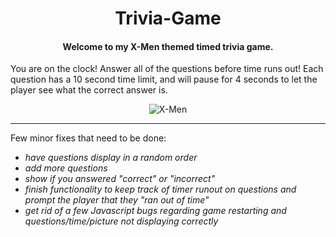 <div align="center">

# Trivia-Game

#### Welcome to my X-Men themed timed trivia game.
</div>

You are on the clock!  Answer all of the questions before time runs out!  Each question has a 10 second time limit, and will pause for 4 seconds to let the player see what the correct answer is.

<div align="center">

![X-Men](https://jonmeidell.github.io/X-Men/assets/images/readme.jpg)
</div>

<hr>

Few minor fixes that need to be done:
  * _have questions display in a random order_
  * _add more questions_
  * _show if you answered "correct" or "incorrect"_
  * _finish functionality to keep track of timer runout on questions and prompt the player that they "ran out of time"_
  * _get rid of a few Javascript bugs regarding game restarting and questions/time/picture not displaying correctly_
